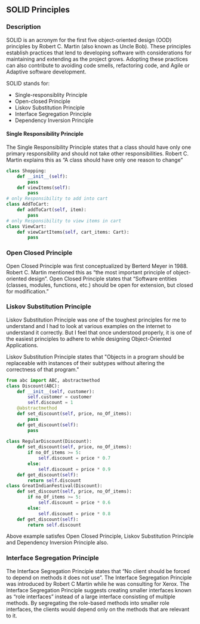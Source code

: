## SOLID Principles
### Description
SOLID is an acronym for the first five object-oriented design (OOD) principles by Robert C. Martin (also known as Uncle Bob).
These principles establish practices that lend to developing software with considerations for maintaining and extending as the project grows. Adopting these practices can also contribute to avoiding code smells, refactoring code, and Agile or Adaptive software development.

SOLID stands for:
* Single-responsiblity Principle
* Open-closed Principle
* Liskov Substitution Principle
* Interface Segregation Principle
* Dependency Inversion Principle

#### Single Responsibility Principle
The Single Responsibility Principle states that a class should have only one primary responsibility and should not take other responsibilities. Robert C. Martin explains this as “A class should have only one reason to change”

```python
class Shopping:
    def __init__(self):
        pass
    def viewItems(self):
        pass
# only Responsibility to add into cart
class AddToCart:
    def addToCart(self, item):
        pass
# only Responsibility to view items in cart 
class ViewCart:
    def viewCartItems(self, cart_items: Cart):
        pass
```

### Open Closed Principle
Open Closed Principle was first conceptualized by Berterd Meyer in 1988. Robert C. Martin mentioned this as “the most important principle of object-oriented design”. Open Closed Principle states that “Software entities (classes, modules, functions, etc.) should be open for extension, but closed for modification.”

### Liskov Substitution Principle
Liskov Substitution Principle was one of the toughest principles for me to understand and I had to look at various examples on the internet to understand it correctly. But I feel that once understood properly, it is one of the easiest principles to adhere to while designing Object-Oriented Applications.

Liskov Substitution Principle states that "Objects in a program should be replaceable with instances of their subtypes without altering the correctness of that program."

```python
from abc import ABC, abstractmethod
class Discount(ABC):
    def __init__(self, customer):
        self.customer = customer
        self.discount = 1   
    @abstractmethod
    def set_discount(self, price, no_Of_items):
        pass
    def get_discount(self):
        pass
    
class RegularDiscount(Discount):
    def set_discount(self, price, no_Of_items):
        if no_Of_items >= 5:
            self.discount = price * 0.7
        else:
            self.discount = price * 0.9
    def get_discount(self):
        return self.discount
class GreatIndianFestival(Discount):
    def set_discount(self, price, no_Of_items):
        if no_Of_items >= 5:
            self.discount = price * 0.6
        else:
            self.discount = price * 0.8
    def get_discount(self):
        return self.discount
```
Above example satisfes Open Closed Principle, Liskov Substitution Principle and Dependency Inversion Principle also.

### Interface Segregation Principle
The Interface Segregation Principle states that “No client should be forced to depend on methods it does not use”. The Interface Segregation Principle was introduced by Robert C Martin while he was consulting for Xerox. The Interface Segregation Principle suggests creating smaller interfaces known as “role interfaces” instead of a large interface consisting of multiple methods. By segregating the role-based methods into smaller role interfaces, the clients would depend only on the methods that are relevant to it.

